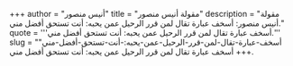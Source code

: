 +++
author = "أنيس منصور"
title = "مقولة أنيس منصور"
description = "مقولة أنيس منصور: أسخف عبارة تقال لمن قرر الرحيل عمن يحبه: أنت تستحق أفضل مني."
quote = '''أسخف عبارة تقال لمن قرر الرحيل عمن يحبه: أنت تستحق أفضل مني.'''
slug = "أسخف-عبارة-تقال-لمن-قرر-الرحيل-عمن-يحبه:-أنت-تستحق-أفضل-مني"
+++
أسخف عبارة تقال لمن قرر الرحيل عمن يحبه: أنت تستحق أفضل مني.
